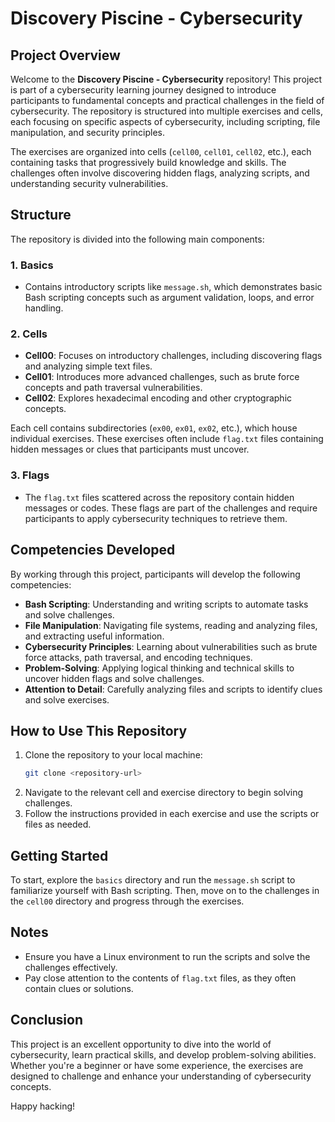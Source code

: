 # Discovery Piscine - Cybersecurity

## Project Overview

Welcome to the **Discovery Piscine - Cybersecurity** repository! This project is part of a cybersecurity learning journey designed to introduce participants to fundamental concepts and practical challenges in the field of cybersecurity. The repository is structured into multiple exercises and cells, each focusing on specific aspects of cybersecurity, including scripting, file manipulation, and security principles.

The exercises are organized into cells (`cell00`, `cell01`, `cell02`, etc.), each containing tasks that progressively build knowledge and skills. The challenges often involve discovering hidden flags, analyzing scripts, and understanding security vulnerabilities.

## Structure

The repository is divided into the following main components:

### 1. **Basics**
   - Contains introductory scripts like `message.sh`, which demonstrates basic Bash scripting concepts such as argument validation, loops, and error handling.

### 2. **Cells**
   - **Cell00**: Focuses on introductory challenges, including discovering flags and analyzing simple text files.
   - **Cell01**: Introduces more advanced challenges, such as brute force concepts and path traversal vulnerabilities.
   - **Cell02**: Explores hexadecimal encoding and other cryptographic concepts.

Each cell contains subdirectories (`ex00`, `ex01`, `ex02`, etc.), which house individual exercises. These exercises often include `flag.txt` files containing hidden messages or clues that participants must uncover.

### 3. **Flags**
   - The `flag.txt` files scattered across the repository contain hidden messages or codes. These flags are part of the challenges and require participants to apply cybersecurity techniques to retrieve them.

## Competencies Developed

By working through this project, participants will develop the following competencies:

- **Bash Scripting**: Understanding and writing scripts to automate tasks and solve challenges.
- **File Manipulation**: Navigating file systems, reading and analyzing files, and extracting useful information.
- **Cybersecurity Principles**: Learning about vulnerabilities such as brute force attacks, path traversal, and encoding techniques.
- **Problem-Solving**: Applying logical thinking and technical skills to uncover hidden flags and solve challenges.
- **Attention to Detail**: Carefully analyzing files and scripts to identify clues and solve exercises.

## How to Use This Repository

1. Clone the repository to your local machine:
   ```bash
   git clone <repository-url>
   ```
2. Navigate to the relevant cell and exercise directory to begin solving challenges.
3. Follow the instructions provided in each exercise and use the scripts or files as needed.

## Getting Started

To start, explore the `basics` directory and run the `message.sh` script to familiarize yourself with Bash scripting. Then, move on to the challenges in the `cell00` directory and progress through the exercises.

## Notes

- Ensure you have a Linux environment to run the scripts and solve the challenges effectively.
- Pay close attention to the contents of `flag.txt` files, as they often contain clues or solutions.

## Conclusion

This project is an excellent opportunity to dive into the world of cybersecurity, learn practical skills, and develop problem-solving abilities. Whether you're a beginner or have some experience, the exercises are designed to challenge and enhance your understanding of cybersecurity concepts.

Happy hacking!